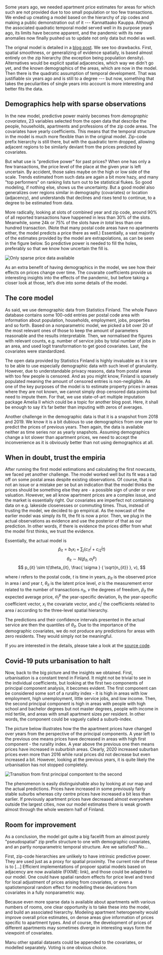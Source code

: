 

Some years ago, we needed apartment price estimates for areas for which such are not provided due to too small population or too few transactions. We ended up creating a model based on the hierarchy of zip codes and making a public demonstration out of it --- Kannattaako Kauppa. Although the associated quadratic temporal model served well in its purpose years ago, its limits have become apparent, and the pandemic with its new anomalies now finally pushed us to update not only data but model as well. 

The orignal model is detailed in a [blog post](http://ropengov.org/2015/06/a-hierarchical-model-of-finnish-apartment-prices/). We see too drawbacks. First,  spatial smoothness, or generalizing of evidence spatially, is based almost entirely on the zip hierarchy (the exception being population density). Alternatives would be explicit spatial adjacencies, which way we didn't go yet, and the known demographics of the areas, which are now in the model. Then there is the quadratic assumption of temporal development. That was justifiable six years ago and is still to a degree --- but now, something that takes the peculiarities of single years into account is more interesting and better fits the data. 

## Demographics help with sparse observations

In the new model, predictive power mainly becomes from _demographic covariates_, 23 variables selected from the open data that describe the people, households, apartments and professions of the zip code areas. The covariates have yearly coefficients. This means that the temporal structure in the model is much more flexible than in the original model. Zip-code prefix hierarchy is still there, but with the quadratic term dropped, allowing adjacent regions to be similarly deviant from the prices predicted by covariates. 

But what use is "predictive power" for past prices? When one has only a few transactions, the price level of the place at the given year is left uncertain. By accident, those sales maybe on the high or low side of the scale. Trends estimated from such data are again a bit more hazy, and many "top performers" on ranking lists turn out to be statistical flukes. So good modeling, if nothing else, shows us the uncertainty. But a good model also generalizes over regions similar in demography (covariates) or location (adjacency), and understands that declines and rises tend to continue, to a degree to be estimated from data. 

More radically, looking at slots of combined year and zip code, around 90% of all reported transactions have happened in less than 30% of the slots. Meanwhile, some 24k or 75% of the slots have _in total_ less than one hundred transaction. (Note that many postal code areas have no apartments either, the model predicts a price there as well.) Essentially, a vast majority of the estimates provided by the model are extrapolations, as can be seen in the figure below. So predictive power is needed to fill the holes, preferably so that we know how uncertain the fill is. 

![Only sparse price data available](https://raw.githubusercontent.com/reaktor/Neliohinnat/henrika_2021_factorial/figs/sparsitymap.png)

As an extra benefit of having demographics in the model, we see how their effects on prices change over time. The covaraite coefficients provide us interesting insights into the effects of the pandemic, but before taking a closer look at those, let’s dive into some details of the model.

## The core model

As said, we use demographic data from Statistics Finland. The whole Paavo database contains some 100-odd entries per postal code area with information about population, households, employment, jobs, properties and so forth. Based on a nonparametric model, we picked a bit over 20 of the most relevant ones of those to keep the amount of parameters reasonable and the results interpretable. Then, we normalised the figures with relevant counts, e.g. number of service jobs by total number of jobs in an area, and used logit transformation to get good covariates. Last, the covariates were standardized.

The open data provided by Statistics Finland is highly invaluable as it is rare to be able to use especially demographic data with such level of granularity. However, due to understandable privacy reasons, data from postal areas with too few people is censored. And as you might know, Finland is sparsely populated meaning the amount of censored entries is non-negligible. As one of the key purposes of the model is to estimate property prices in areas where they are not known, we cannot simply drop censored data points but need to impute them. For that, we use state-of-art multiple imputation package Amelia II which could be a topic for another blog post. Here, it shall be enough to say it’s far better than imputing with zeros of averages.

Another challenge in the demographic data is that it is a snapshot from 2018 and 2019. We know it is a bit dubious to use demographics from one year to predict the prices of previous years. Then again, the data is available neither as time series nor as yearly snapshots. Assuming demographics change a lot slower than apartment prices, we need to accept the inconvenience as it is obviously better than not using demographics at all.

## When in doubt, trust the empiria

After running the first model estimations and calculating the first nowcasts, we faced yet another challenge. The model worked well but its fit was a tad off on some postal areas despite existing observations. Of course, that is not an issue or a mistake per se but an indication that the model thinks the prices should be something else they are - a possible sign of under or over valuation. However, we all know apartment prices are a complex issue, and the market is essentially right. Our covariates are imperfect not containing data on e.g. lakeside closenesses or commuting times. Thus, instead of trusting the model, we decided to go empirical. As the nowcast of the earlier model was simply its fit, the fit is now a prior. Then, we plug in the actual observations as evidence and use the posterior of that as our prediction. In other words, if there is evidence the prices differ from what the model first thinks, we trust the evidence.

Essentially, the actual model is
$$
\hat{p}_{it} = b_t x_i + \sum_j ( c^j_{i1} + c^j_{i2} t )
$$
$$
\theta_{it} \sim N\left( \hat{p}_{it}  , \sigma^p_t \right)
$$
$$
p_{it} \sim t(\theta_{it}, \frac{ \sigma } { \sqrt{n_{it}} }, v),
$$

where $i$ refers to the postal code, $t$ is time in years, $p_{it}$ is the observed price in area $i$ and year $t$, $\theta_{it}$ is the latent price level, $\sigma$ is the measurement error related to the number of transactions $n_{it}$, $v$ the degrees of freedom, $\hat{p}_{it}$ the expected average price, $\sigma^p_{t}$ the year-specific deviation, $b_t$ the year-specific coefficient vector, $x_i$ the covariate vector, and $c^j_{i}$ the coefficients related to area $i$ according to the three-level spatial hierarchy.

The predictions and their confidence intervals presented in the actual service are then the quantiles of $\theta_{it}$. Due to the importance of the demographic covariates, we do not produce any predictions for areas with zero residents. They would simply not be meaningful.

If you are interested in the details, please take a look at the [source code](https://github.com/reaktor/Neliohinnat/blob/henrika_2021_factorial/update_2021/source/models/nominal_emp_model.stan).

## Covid-19 puts urbanisation to halt

Now, back to the big picture and the insights we obtained. First, urbanisation is a constant trend in Finland. It might not be trivial to see in the individual coefficients, but looking at the first two components of principal component analysis, it becomes evident. The first component can be considered some sort of a rurality index - it is high in areas with low employment, high unemployment, little service jobs, and low income. Then, the second principal component is high in areas with people with high school and bachelor degrees but not master degrees, people with income in mid tertile, and areas with small apartment sizes per resident. In other words, the component could be vaguely called a suburb-index.

The picture below illustrates how the the apartment prices have changed over years from the perspective of the principal components. A year left to the previous one means prices have decreased in areas with high first component - the rurality index. A year above the previous one then means prices have increased in suburbish areas. Clearly, 2020 increased suburban prices even more than 2016 while rural prices did not decrease but even increased a bit. However, looking at the previous years, it is quite likely the urbanisation has not stopped completely.

![Transition from first principal compontent to the second](https://raw.githubusercontent.com/reaktor/Neliohinnat/henrika_2021_factorial/figs/princomps-2020.png)

The phenomenon is easily distinguishable also by looking at our map and the actual predictions. Prices have increased in some previously fairly stable suburbs whereas city centre prices have increased a bit less than earlier. If previously apartment prices have decreased almost everywhere outside the largest cities, now our model estimates there is weak growth almost through the whole western half of Finland.

## Room for improvement

As a conclusion, the model got quite a big facelift from an almost purely "pseudospatial" zip prefix structure to one with demographic covariates, and an partly nonparametric temporal structure. Are we satisfied? No…

First, zip-code hierarchies are unlikely to have intrinsic predictive power. They are used just as a proxy for spatial proximity. The current role of these is to [...] Efficient implementations of propoer spatial models based on adjacency are now available (FIXME: link), and those could be adapted to our model. One could have spatial random effects for price level and trend for local adjustment of prices arising from covariates, or even a spatiotemporal random effect for modelling these deviations from covariates in a fully nonparametric way.

Because even more sparse data is available about apartments with various numbers of rooms, one clear opportunity is to take these into the model, and build an associated hierarchy. Modeling apartment heterogeneity would improve overall price estimates, on dense areas give information of prices specific to apartment types. And of course, the development of prices of different apartments may sometimes diverge in interesting ways form the viewpoint of covariates. 

Manu other spatial datasets could be appended to the covariates, or modelled separately. Voting is one obvious choice. 

